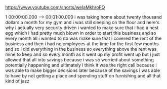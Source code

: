 https://www.youtube.com/shorts/weIaMkhroFQ

1 00:00:00.000 --\> 00:01:00.000 i was taking home about twenty thousand
dollars a month for my gym and i was still sleeping on the floor and
here's why i actually very security driven i wanted to make sure that i
had a nest egg which i had pretty much blown in order to start this
business and so every month all i wanted to do was make sure that i
covered the rent of the business and then i had no employees at the time
for the first few months and so i did everything in the business so
everything above the rent was mine to keep and so every month as it went
up my profit went up but i just allowed that all into savings because i
was so worried about something potentially happening and ultimately i
think it was the right call because i was able to make bigger decisions
later because of the savings i was able to have by not getting a place
and spending stuff on furnishing and all that kind of jazz
